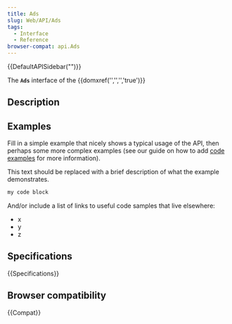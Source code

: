 ```yaml
---
title: Ads
slug: Web/API/Ads
tags:
  - Interface
  - Reference
browser-compat: api.Ads
---
```

{{DefaultAPISidebar("")}}

The **`Ads`** interface of the {{domxref('','','','true')}} 

## Description

 







## Examples

Fill in a simple example that nicely shows a typical usage of the API, then perhaps some more complex examples (see our guide on how to add [code examples](/en-US/docs/MDN/Contribute/Structures/Code_examples) for more information).

This text should be replaced with a brief description of what the example demonstrates.

```js
my code block
```

And/or include a list of links to useful code samples that live elsewhere:

*   x
*   y
*   z

## Specifications

{{Specifications}}

## Browser compatibility

{{Compat}}

